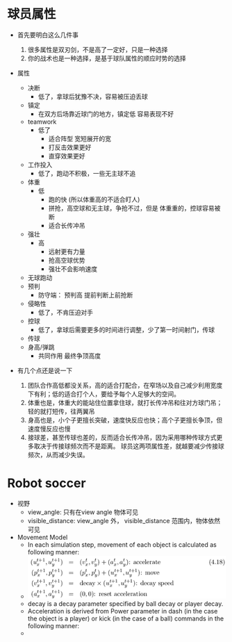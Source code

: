 
# 球员属性

 - 首先要明白这么几件事
    1. 很多属性是双刃剑，不是高了一定好，只是一种选择
    2. 你的战术也是一种选择，是基于球队属性的顺应时势的选择
 - 属性
    - 决断
        - 低了，拿球后犹豫不决，容易被压迫丢球
    - 镇定
        - 在双方后场靠近球门的地方，镇定低 容易表现不好
    - teamwork
        - 低了
            - 适合阵型 宽短展开的宽
            - 打反击效果更好
            - 直穿效果更好
    - 工作投入
        - 低了，跑动不积极，一些无主球不追
    - 体重
        - 低
            - 跑的快 (所以体重高的不适合盯人)
            - 拼抢，高空球和无主球，争抢不过，但是 体重重的，控球容易被断
            - 适合长传冲吊
    - 强壮
        - 高
            - 远射更有力量
            - 抢高空球优势
            - 强壮不会影响速度 
    - 无球跑动
    - 预判
        - 防守端： 预判高 提前判断上前抢断
    - 侵略性
        - 低了，不肯压迫对手
    - 控球
        - 低了，拿球后需要更多的时间进行调整，少了第一时间射门，传球
    - 传球
    - 身高/弹跳
        - 共同作用 最终争顶高度

 - 有几个点还是说一下
    1. 团队合作高低都没关系，高的适合打配合，在窄场以及自己减少利用宽度下有利；低的适合打个人，要给予每个人足够大的空间。
    2. 体重也是，体重大的能站住位置拿住球，就打长传冲吊和往对方球门吊；轻的就打短传，往两翼吊
    3. 身高也是，小个子更擅长突破，速度快反应也快；高个子更擅长争顶，但速度慢反应也慢
    4. 接球差，甚至传球也差的，反而适合长传冲吊，因为采用哪种传球方式更多取决于传接球频次而不是距离。 球员这两项属性差，就越要减少传接球频次，从而减少失误。


# Robot soccer 

 - 视野
    - view_angle: 只有在view angle 物体可见
    - visible_distance: view_angle 外， visible_distance 范围内，物体依然可见
 - Movement Model
    - In each simulation step, movement of each object is calculated as following manner:
    - ![](../imgs/rs_move_model.png)
    - decay is a decay parameter specified by ball decay or player decay.
    - Acceleration is derived from Power parameter in dash (in the case the object is a player) or kick (in the case of a ball) commands in the following manner:
    - 

